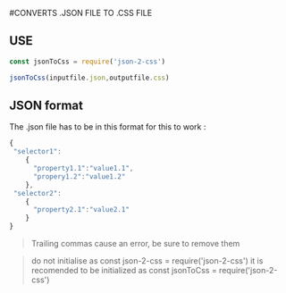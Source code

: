 #CONVERTS .JSON FILE TO .CSS FILE

## USE

```javascript
const jsonToCss = require('json-2-css')

jsonToCss(inputfile.json,outputfile.css)
```

## JSON format

The .json file has to be in this format for this to work :

```javascript
{
 "selector1":
    {
      "property1.1":"value1.1",
      "propery1.2":"value1.2"
    },
 "selector2":
    {
      "property2.1":"value2.1"
    }
}
```

> Trailing commas cause an error, be sure to remove them

> do not initialise as const json-2-css = require('json-2-css')
> it is recomended to be initialized as const jsonToCss = require('json-2-css')


